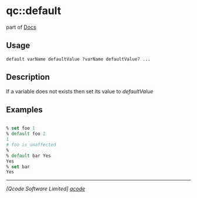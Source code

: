 qc::default
===========

part of [Docs](.)

Usage
-----
`default varName defaultValue ?varName defaultValue? ...`

Description
-----------
If a variable does not exists then set its value to <i>defaultValue</i>

Examples
--------
```tcl

% set foo 1
% default foo 2
1
# foo is unaffected
% 
% default bar Yes
Yes
% set bar
Yes

```

----------------------------------
*[Qcode Software Limited] [qcode]*

[qcode]: www.qcode.co.uk "Qcode Software"